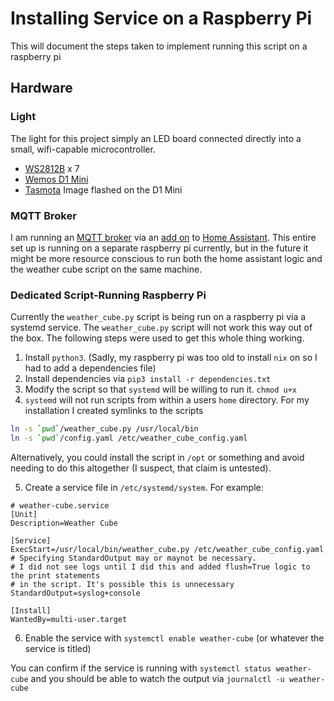 # Installing Service on a Raspberry Pi
This will document the steps taken to implement running this script on a raspberry pi

## Hardware

### Light
The light for this project simply an LED board connected directly into a small, wifi-capable
microcontroller.

- [WS2812B](https://cdn-shop.adafruit.com/datasheets/WS2812B.pdf) x 7
- [Wemos D1 Mini](https://www.wemos.cc/en/latest/d1/d1_mini.html)
- [Tasmota](https://tasmota.github.io/docs/About/) Image flashed on the D1 Mini

### MQTT Broker
I am running an [MQTT broker](https://en.wikipedia.org/wiki/MQTT#MQTT_broker) via an [add on](https://www.home-assistant.io/docs/mqtt/broker/) to [Home Assistant](https://www.home-assistant.io/getting-started/).
This entire set up is running on a separate raspberry pi currently, but in the future it might
be more resource conscious to run both the home assistant logic and the weather cube script
on the same machine.

### Dedicated Script-Running Raspberry Pi
Currently the `weather_cube.py` script is being run on a raspberry pi via a systemd service.
The `weather_cube.py` script will not work this way out of the box. The following steps were used to
get this whole thing working.

1. Install `python3`. (Sadly, my raspberry pi was too old to install `nix` on so I had to add a dependencies file)
2. Install dependencies via `pip3 install -r dependencies.txt`
3. Modify the script so that `systemd` will be willing to run it. `chmod u+x`
4. `systemd` will not run scripts from within a users `home` directory. For my installation I created symlinks to the
scripts

```bash
ln -s `pwd`/weather_cube.py /usr/local/bin
ln -s `pwd`/config.yaml /etc/weather_cube_config.yaml
```

Alternatively, you could install the script in `/opt` or something and avoid needing to do this altogether (I suspect, that claim is untested).

5. Create a service file in `/etc/systemd/system`. For example:

```
# weather-cube.service
[Unit]
Description=Weather Cube

[Service]
ExecStart=/usr/local/bin/weather_cube.py /etc/weather_cube_config.yaml
# Specifying StandardOutput may or maynot be necessary.
# I did not see logs until I did this and added flush=True logic to the print statements
# in the script. It's possible this is unnecessary
StandardOutput=syslog+console

[Install]
WantedBy=multi-user.target
```

6. Enable the service with `systemctl enable weather-cube` (or whatever the service is titled)

You can confirm if the service is running with `systemctl status weather-cube` and you should be able to watch the output via `journalctl -u weather-cube`
